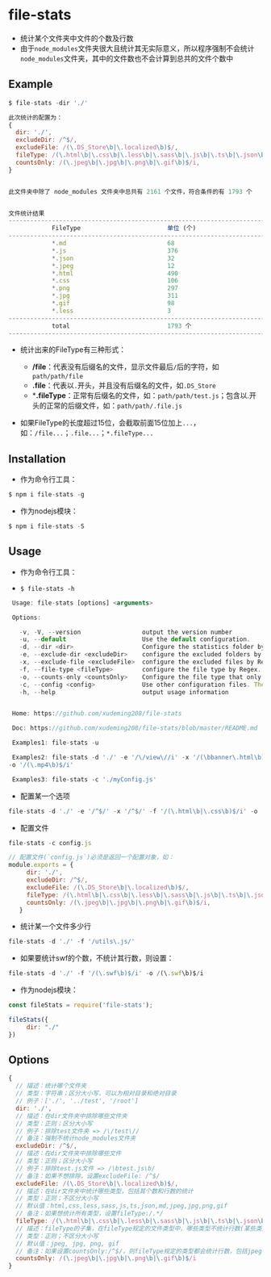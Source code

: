 # file-stats 
  - 统计某个文件夹中文件的个数及行数
  - 由于`node_modules`文件夹很大且统计其无实际意义，所以程序强制不会统计`node_modules`文件夹，其中的文件数也不会计算到总共的文件个数中

## Example
```javascript
$ file-stats -dir './'
```

```javascript
此次统计的配置为：
{
  dir: './',
  excludeDir: /^$/,
  excludeFile: /(\.DS_Store\b|\.localized\b)$/,
  fileType: /(\.html\b|\.css\b|\.less\b|\.sass\b|\.js\b|\.ts\b|\.json\b|\.md\b|\.jpeg\b|\.jpg\b|\.png\b|\.gif\b)$/i,
  countsOnly: /(\.jpeg\b|\.jpg\b|\.png\b|\.gif\b)$/i,
}


此文件夹中除了 node_modules 文件夹中总共有 2161 个文件，符合条件的有 1793 个


文件统计结果
----------------------------------------------------------------------------------------------------
            FileType                        单位 (个)                        单位 (行)
----------------------------------------------------------------------------------------------------
            *.md                            68                               4473
            *.js                            376                              90386
            *.json                          32                               616
            *.jpeg                          12                               --
            *.html                          490                              43032
            *.css                           106                              4862
            *.png                           297                              --
            *.jpg                           311                              --
            *.gif                           98                               --
            *.less                          3                                284
----------------------------------------------------------------------------------------------------
            total                           1793 个                          143653 行
----------------------------------------------------------------------------------------------------
```

- 统计出来的FileType有三种形式：
  - **/file**：代表没有后缀名的文件，显示文件最后`/`后的字符，如`path/path/file`
  - **.file**：代表以`.`开头，并且没有后缀名的文件，如`.DS_Store`
  - ***.fileType**：正常有后缀名的文件，如：`path/path/test.js`；包含以.开头的正常的后缀文件，如：`path/path/.file.js`

- 如果FileType的长度超过15位，会截取前面15位加上`...`，如：`/file...`；`.file...`；`*.fileType...`


## Installation
- 作为命令行工具：

```javascript
$ npm i file-stats -g
```
- 作为nodejs模块：

```javascript
$ npm i file-stats -S
```

## Usage
- 作为命令行工具：

 - `$ file-stats -h`
 
 ```javascript
  Usage: file-stats [options] <arguments>

  Options:

    -v, -V, --version                 output the version number
    -u, --default                     Use the default configuration.
    -d, --dir <dir>                   Configure the statistics folder by String.
    -e, --exclude-dir <excludeDir>    configure the excluded folders by Regex.
    -x, --exclude-file <excludeFile>  configure the excluded files by Regex.
    -f, --file-type <fileType>        configure the file type by Regex.
    -o, --counts-only <countsOnly>    Configure the file type that only counts the number of files by Regex.
    -c, --config <config>             Use other configuration files. The configuration file must return an object.
    -h, --help                        output usage information


  Home: https://github.com/xudeming208/file-stats

  Doc: https://github.com/xudeming208/file-stats/blob/master/README.md

  Examples1: file-stats -u

  Examples2: file-stats -d './' -e '/\/view\//i' -x '/(\bbanner\.html\b)$/i' -f '/(\.html\b)$/i'
 -o '/(\.mp4\b)$/i'

  Examples3: file-stats -c './myConfig.js'
 ```
 
 - 配置某一个选项
 
 ```javascript
 file-stats -d './' -e '/^$/' -x '/^$/' -f '/(\.html\b|\.css\b)$/i' -o '/(\.mp4\b)$/i'
 ```
 - 配置文件
 
 ```javascript
 file-stats -c config.js
 
 // 配置文件(`config.js`)必须是返回一个配置对象，如：
 module.exports = {
      dir: './',
      excludeDir: /^$/,
      excludeFile: /(\.DS_Store\b|\.localized\b)$/,
      fileType: /(\.html\b|\.css\b|\.less\b|\.sass\b|\.js\b|\.ts\b|\.json\b|\.md\b|\.jpeg\b|\.jpg\b|\.png\b|\.gif\b)$/i,
      countsOnly: /(\.jpeg\b|\.jpg\b|\.png\b|\.gif\b)$/i,
    }
 ```
 
 - 统计某一个文件多少行
 
 ```javascript
 file-stats -d './' -f '/utils\.js/'
 ```

 - 如果要统计swf的个数，不统计其行数，则设置：
 
 ```javascript
 file-stats -d './' -f '/(\.swf\b)$/i' -o /(\.swf\b)$/i
 ```

- 作为nodejs模块：
 
 ```javascript
 const fileStats = require('file-stats');
 
 fileStats({
      dir: "./"
 })
 ```

## Options

```javascript
{
  // 描述：统计哪个文件夹
  // 类型：字符串；区分大小写，可以为相对目录和绝对目录
  // 例子：['./', '../test', '/root']
  dir: './',
  // 描述：在dir文件夹中排除哪些文件夹
  // 类型：正则；区分大小写
  // 例子：排除test文件夹 => /\/test\//
  // 备注：强制不统计node_modules文件夹
  excludeDir: /^$/,
  // 描述：在dir文件夹中排除哪些文件
  // 类型：正则；区分大小写
  // 例子：排除test.js文件 => /\btest.js\b/
  // 备注：如果不想排除，设置excludeFile: /^$/
  excludeFile: /(\.DS_Store\b|\.localized\b)$/,
  // 描述：在dir文件夹中统计哪些类型，包括其个数和行数的统计
  // 类型：正则；不区分大小写
  // 默认值：html,css,less,sass,js,ts,json,md,jpeg,jpg,png,gif
  // 备注：如果想统计所有类型，设置fileType:/.*/
  fileType: /(\.html\b|\.css\b|\.less\b|\.sass\b|\.js\b|\.ts\b|\.json\b|\.md\b|\.jpeg\b|\.jpg\b|\.png\b|\.gif\b)$/i,
  // 描述：fileType的子集，在fileType规定的文件类型中，哪些类型不统计行数(某些类型的文件统计其行数无意义)，只统计其个数
  // 类型：正则；不区分大小写
  // 默认值：jpeg, jpg, png, gif
  // 备注：如果设置countsOnly:/^$/，则fileType规定的类型都会统计行数，包括jpeg、png等
  countsOnly: /(\.jpeg\b|\.jpg\b|\.png\b|\.gif\b)$/i
}
```
